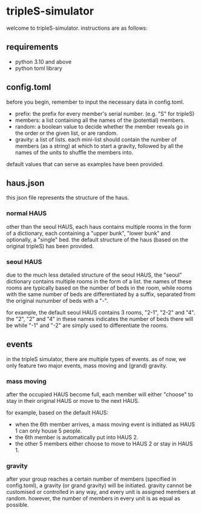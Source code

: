 # tripleS-simulator
welcome to tripleS-simulator. instructions are as follows:

## requirements
- python 3.10 and above
- python toml library

## config.toml
before you begin, remember to input the necessary data in config.toml.

- prefix: the prefix for every member's serial number. (e.g. "S" for tripleS)
- members: a list containing all the names of the (potential) members.
- random: a boolean value to decide whether the member reveals go in the order or the given list, or are random.
- gravity: a list of lists. each mini-list should contain the number of members (as a string) at which to start a gravity, followed by all the names of the units to shuffle the members into.

default values that can serve as examples have been provided.

## haus.json
this json file represents the structure of the haus. 

### normal HAUS
other than the seoul HAUS, each haus contains multiple rooms in the form of a dictionary, each containing a "upper bunk", "lower bunk" and optionally, a "single" bed. the default structure of the haus (based on the original tripleS) has been provided.

### seoul HAUS
due to the much less detailed structure of the seoul HAUS, the "seoul" dictionary contains multiple rooms in the form of a list. the names of these rooms are typically based on the number of beds in the room, while rooms with the same number of beds are differentiated by a suffix, separated from the original nunumber of beds with a "-".

for example, the default seoul HAUS contains 3 rooms, "2-1", "2-2" and "4". the "2", "2" and "4" in these names indicates the number of beds there will be while "-1" and "-2" are simply used to differentiate the rooms.

## events
in the tripleS simulator, there are multiple types of events. as of now, we only feature two major events, mass moving and (grand) gravity.

### mass moving
after the occupied HAUS become full, each member will either "choose" to stay in their original HAUS or move to the next HAUS. 

for example, based on the default HAUS:
- when the 6th member arrives, a mass moving event is initiated as HAUS 1 can only house 5 people.
- the 6th member is automatically put into HAUS 2.
- the other 5 members either choose to move to HAUS 2 or stay in HAUS 1.

### gravity
after your group reaches a certain number of members (specified in config.toml), a gravity (or grand gravity) will be initiated. gravity cannot be customised or controlled in any way, and every unit is assigned members at random. however, the number of members in every unit is as equal as possible.
